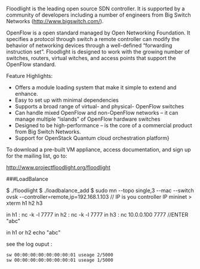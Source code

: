 Floodlight is the leading open source SDN controller. It is supported by a community of developers including a number of engineers from Big Switch Networks (http://www.bigswitch.com/).

OpenFlow is a open standard managed by Open Networking Foundation. It specifies a protocol through switch a remote controller can modify the behavior of networking devices through a well-defined “forwarding instruction set”. Floodlight is designed to work with the growing number of switches, routers, virtual witches, and access points that support the OpenFlow standard.

Feature Highlights:

- Offers a module loading system that make it simple to extend and enhance.
- Easy to set up with minimal dependencies
- Supports a broad range of virtual- and physical- OpenFlow switches
- Can handle mixed OpenFlow and non-OpenFlow networks – it can manage multiple “islands” of OpenFlow hardware switches
- Designed to be high-performance – is the core of a commercial product from Big Switch Networks.
- Support for OpenStack Quantum cloud orchestration platform}

To download a pre-built VM appliance, access documentation, and sign up for the mailing list, go to:

  http://www.projectfloodlight.org/floodlight


###LoadBalance

$ ./floodlight
$ ./loadbalance_add
$ sudo mn --topo single,3 --mac --switch ovsk --controller=remote,ip=192.168.1.103 // IP is you controller IP
 mininet > xterm h1 h2 h3

in h1 : nc -k -l 7777
in h2 : nc -k -l 7777
in h3 : nc 10.0.0.100 7777 //ENTER
        "abc"

in h1 or h2 echo "abc"

see the log ouput :

    sw 00:00:00:00:00:00:00:01 useage 2/5000
    sw 00:00:00:00:00:00:00:01 useage 1/5000
